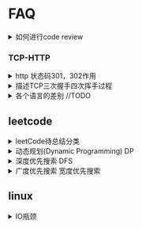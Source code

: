 # FAQ

<details><summary>如何进行code review</summary>

- 代码局部性
- 边界条件是否断
- 是否有资源泄漏

</details>

### TCP-HTTP

<details><summary>http 状态码301，302作用</summary>

- [参考](https://www.jianshu.com/p/93555718732a)
- 1XX 信息性状态码
- 2XX 成功状态码
- 3XX 用户已经移动的文件并且常被包含在头信息中指定的新的地址信息
  - 301 文档在别处，新的地址在头信息中
  - 302 与301相同，只是在头信息中所给的URL是临时的。
- 4XX 用户指定客户端的错误
  - 401 未授权
- 5XX 用户指定服务器的错误
  - 500 服务器内部错误
  - 501 未实现
  - 502 网关错误
  - 503 服务无法获取
  - 504 网关超时
  - 505 不支持的HTTP版本

</details>

<details><summary>描述TCP三次握手四次挥手过程</summary>

#### 三次握手

- client 发送 SYN SEQ=100，(SYN-SEND)
- server接收到 发送SYN SEQ=200， ACK=101 (SYN-RECE)
- client 接收到后发送 ACK=201 established

#### 四次挥手

- client 发送 FIN Seq=4000 进入 FIN_WAIT_1
- server 发送 ACK=4001  进入 CLOSE_WAIT
- client 接收 ACK=4001  进入  FIN_WAIT_2
- server 发送 FIN Seq=5000 ACK=4001 进入  LAST_ACK
- client 接收 FIN 回复ACK Ack=5001 Seq=4001 进入 TIME_WAIT
- server 接收 ACK 进入 CLOSED
- client 经过 2MSL进入 CLOSED

#### TCP报文头

![TCP报文头](z_images/faq.md/z_images-faq.md-2019-04-29-22-01-45.png)
1) 序号：Seq（Sequence Number）序号占32位，用来标识从计算机A发送到计算机B的数据包的序号，计算机发送数据时对此进行标记。
2) 确认号：Ack（Acknowledge Number）确认号占32位，客户端和服务器端都可以发送，Ack = Seq + 1。
3) 标志位：每个标志位占用1Bit，共有6个，分别为 URG、ACK、PSH、RST、SYN、FIN，具体含义如下：
URG：紧急指针（urgent pointer）有效。
ACK：确认序号有效。
PSH：接收方应该尽快将这个报文交给应用层。
RST：重置连接。
SYN：建立一个新连接。
FIN：断开一个连接。
对英文字母缩写的总结：Seq 是 Sequence 的缩写，表示序列；Ack(ACK) 是 Acknowledge 的缩写，表示确认；SYN 是 Synchronous 的缩写，愿意是“同步的”，这里表示建立同步连接；FIN 是 Finish 的缩写，表示完成。

</details>

<details><summary>各个语言的差别 //TODO</summary>

- c 和golang
  - 相同
    - 静态强类型编译语言
  - 不同
    - golang提供了GC
    - 指针操作

</details>

## leetcode

<details><summary>leetCode待总结分类</summary>

- 数组
  - 有序
    - 双指针
    - 反向计算
  - 无序
    - 集合数据结构
    - 打表法
- String
- 树
  - 递归
  - while

- 哈希表
  - 求和
  - 最短路径
- 560 和为K的子数组
- 二分查找
  - 双指针
  - 贪心算法
  - 回溯算法
  - 链表
  - 位运算
  - 堆
  - 图

  - 排序
  - 并查集
  - 分治算法
  - 二叉搜索树
  - 字典树
  - sliding Window
  - 递归
  - 队列
  - Map
  - 拓扑排序
  - Random

</details>

<details><summary>动态规划(Dynamic Programming) DP</summary>

> 若要解一个给定的问题，我们需要先解其不同的部门（子问题），再根据子问题的解以得出原问题的解。<br/>
>确认原问题与子问题、动态规划状态、边界状态结值、状态转移方程等。

- 阶梯步骤
  - 确认原问题和子问题
  - 确认动态规划状态单一
  - 确认边界状态的值
  - 状态转移方程

- 64 Minimum Path Sum
  - dp[i][j] = grid[i][j] + min(dp[i - 1][j], dp[i][j - 1]);
- 118 Pascal's Triangle
  - dp.push_back(max(num[i] + dp[i - 2], dp[i - 1]));
- 119 Pascal's Triangle II
  - res[j] += res[j-1]
- 198 house Robber
  - max(dp[i-2] + nums[i], num[i-1])
- 213 house Robber II
- 爬楼梯
  - n(i) = n(i-1) + n(i-2) (i >= 3)
- 最大字段和

</details>

<details><summary>深度优先搜索 DFS</summary>

1. 首先将根节点放入队列中。
2. 从队列中取出第一个节点，并检验它是否为目标。
   1. 如果找到目标，则结束搜寻并回传结果。
   2. 否则将它某一个尚未检验过的直接子节点加入队列中。
3. 重复步骤2。
4. 如果不存在未检测过的直接子节点。
   1. 将上一级节点加入队列中。
   2. 重复步骤2。
5. 重复步骤4。
6. 若队列为空，表示整张图都检查过了——亦即图中没有欲搜寻的目标。结束搜寻并回传“找不到目标”。

</details>

<details><summary>广度优先搜索 宽度优先搜索</summary>

 1. 首先将根节点放入队列中。
 2. 从队列中取出第一个节点，并检验它是否为目标。
    1. 如果找到目标，则结束搜索并回传结果。
    2. 否则将它所有尚未检验过的直接子节点加入队列中。
 3. 若队列为空，表示整张图都检查过了——亦即图中没有欲搜索的目标。结束搜索并回传“找不到目标”。
 4. 重复步骤2。

 </details>

## linux

<details><summary>IO瓶颈</summary>

### iostat

#### iowait
> Amount of time the CPU has been waiting for I/O to complete. <br>
> 也就是说，CPU可能拿出一部分时间来等待IO完成（iowait），但从磁盘的角度看，<br>
> 磁盘的利用率已经满了（util%），这种情况下，CPU使用率可能不高，但是系统整体QPS已经上不去了，<br>
> 如果加大流量，会导致单次IO耗时的继续增加（因为IO请求都堵在队列里了），从而影响系统整体的处理性能.

```bash
iostat -x 1
agv-cpu
io-wait超过30%时表示IO是瓶颈
```
<details>

## Unix编程

<details><summary>Unix-常识</summary>

- 多线程如何跑在多核心上
- 虚拟内存系统的缓存
- 页表
  - 将虚拟页映射到物理页

</details>

<details><summary>内存屏障-memory barrier</summary>

> 主要用处保证内存数据和处理器数据和缓存数据一致性，因为当某个处理器上改变某个变量X时，
> 那么其他处理器的X副本都必须失效，否则将会读取错误的值。大多数现代计算机为了提高性能而
> 采用乱序执行，写操作之后读操作之前插入内存屏障。

</details>

<details><summary>GC优化方式 //TODO</summary></details>

## 网络

<details><summary>网络-基本名词</summary>

> MSS = MTU - sizeof(TCPHDR) - sizeof(IPHDR)
> On receipt of the MSS option the calculation of the size of segmentthat 
>can be sent is:
> SndMaxSegSiz = MIN((MTU - sizeof(TCPHDR) - sizeof(IPHDR)), MSS)
> ![网络延迟](z_images/faq.md/z_images-faq.md-2019-04-17-11-54-07.png)

</details>

<details><summary>如何进行流量控制 //TODO</summary></details>

<details><summary>TCP如何进行拥塞控制 //TODO</summary></details>

</details>

<details><summary>设计框架处理大量小包问题</summary>

> 连接和数据包

- Controller, Proxy, Worker-Group

</details>

<details><summary>简单描述下交换机、路由器、防火墙、无线设备的工作和运行原理//TODO</summary>
</details>

<details><summary>简要描述负载均衡，并说出几种实现方式，并指出性能上的瓶颈//TODO</summary>
</details>

## C++

<details> <summary>C++推荐书单</summary>

- C++ Primer
- STL源码剖析
- effective C++
- More Effective C++
- 深度探索C++对象模型
- C++设计新思维 Modern C++ Design : Generic Programming and Design Patterns Applied
- Exceptional C++ Style中文版

</details>

<details><summary>如何进行内存泄漏分析</summary>
valgriand
</details>

<details><summary>如何看程序性能</summary>
gprof
</details>

<details><summary>如何捕获各个线程间的异常</summary>

//TODO

</details>

<details><summary>static const 在类中定义 其他模板使用报错</summary>

</details>

<details><summary>order of construction/desctructor call</summary>

```c++
class C::public B{};
class B::public A{};
class A {};
// constructor C->B->A, destroy A->B->C
```

</details>

<details><summary>如何理解C++内存管理</summary>

> [memory management](http://www.gotw.ca/gotw/009.htm)

</details>

<details><summary>//TODO如何理解C++动态绑定，静态绑定</summary>

> 静态绑定发生在编译期，动态绑定发生在运行期

</details>

<details><summary>如何理解虚基类</summary>

- 虚基类
  - what
    - 让某也类做出声明，愿意共享他的基类,被共享的类称为虚基类(Virtual Base Class)
  - 作用
    - 虚基类的构造函数的调用早于其他非虚基类的构造函数的调用
    - 虚基类的派生类中只保留了一份虚基类的成员。
  - 解决了
    - 继承二义性问题

</details>

<details><summary>gcc 中O1，O2，O3进行了什么优化</summary>

- O1
  - 降低代码大小，可执行代码的运行速度
- O2
  - 提高目标代码的运行速度
- O3
  - 利用现代的CPU中的流水线，Cache等
  - finline-functions      // 采用一些启发式算法对函数进行内联
  - funswitch-loops        // 执行循环unswitch变换
  - fpredictive-commoning  //
  - fgcse-after-reload     //执行全局的共同子表达式消除

</details>

<details><summary>如何理解C++中的移动构造和移动复制构造</summary>

> [doc](https://docs.microsoft.com/en-us/cpp/cpp/move-constructors-and-move-assignment-operators-cpp?view=vs-2017)

```cpp
class_name (class_name &&)
```

- copy costructor

```cpp
class_name (const class_name&)
```

</details>

<details><summary>如何理解std::forward</summary>

- 转发左值为左值或右值
- 转发右值为右值，并禁止转发为左值

</details>

<details><summary>c++如何实现一个线程池</summary>

#### 基本要求

1. 返回异步执行方法
2. 能够查询到当前任务状态
3. 任务数量可控制

#### 提高

- 设计运行时动态调整线程数
- 可以设置线程超时时间
- 增加任务队列长度限制
- 底层用纤程的
- 支持多个线程池合并以复用资源的
- 脱离管程完全从底层实现的（仅以 POSIX 中 Futex 作为同步原语）
- 支持定时任务的
- 支持批量提交的

```c++
/*
* future, packaged_task, lock_guard<std::mutex>, mutex, condition_variable

//from
https://raw.githubusercontent.com/progschj/ThreadPool/master/ThreadPool.h
*/

#ifndef THREAD_POOL_H
#define THREAD_POOL_H

#include <functional>
#include <thread>
#include <vector>
#include <future>
#include <queue>
#include <condition_variable>
#include <mutex>
#include <iostream>


#define MAX_THREAD_NUM 256

class ThreadPool
{
public:
    ThreadPool(const int& maxSize);
    template<class F, class... Args>
    auto enqueue(F&& f, Args&& ... args) -> std::future<typename std::result_of<F(Args...)>::type>;

    ~ThreadPool();

private:
    using Task = std::function<void()>;
    int m_maxSize;
    std::vector<std::thread> m_workers;
    std::queue<std::function<void()>> m_tasks;

    std::mutex m_lock;
    std::condition_variable m_cv;
    bool m_stop;
};

ThreadPool::ThreadPool(const int& maxSize): m_maxSize(maxSize), m_stop(false)
{
    for(auto i = 0; i < maxSize; ++i)
        m_workers.emplace_back(
            [this]
    {
        for(;;)
        {
            std::function<void()> task;
            {
                std::unique_lock<std::mutex> lock(this->m_lock);
                m_cv.wait(lock, [this] {return m_stop || !m_tasks.empty();});

                if(m_stop && m_tasks.empty())
                    return;

                task = std::move(m_tasks.front());
                m_tasks.pop();
            }
            task();
        }
    }
    );
}

// add new work item to the pool
template<class F, class... Args>
auto ThreadPool::enqueue(F&& f, Args&& ... args) -> std::future<typename std::result_of<F(Args...)>::type>
{
    using return_type = typename std::result_of<F(Args...)>::type;

    auto task = std::make_shared<std::packaged_task<return_type()>>
                (std::bind(std::forward<F>(f), std::forward<Args>(args)...));
                // (std::bind(f, args...));

    std::future<return_type> res = task->get_future();
    {
        std::unique_lock<std::mutex> lock(m_lock);

        // don't allow enqueueing after m_stopping the pool
        if(m_stop)
            throw std::runtime_error("enqueue on m_stopped ThreadPool");

        m_tasks.emplace([task]() { (*task)(); });
    }
    m_cv.notify_one();
    return res;
}

// the destructor joins all threads
inline ThreadPool::~ThreadPool()
{
    {
        std::unique_lock<std::mutex> lock(m_lock);
        m_stop = true;
    }
    m_cv.notify_all();

    for(std::thread& worker : m_workers)
        worker.join();
}

#endif


```

</details>

<details><summary>shared_ptr, unique_ptr, weak_ptr</summary>
</details>

<details><summary>c++类型转换</summary>

- 去const属性用const_cast。
- 基本类型转换用static_cast。
- 多态类之间的类型转换用daynamic_cast。
- 不同类型的指针类型转换用reinterpret_cast。

</details>

<details><summary>实现多线程之间的异常传递，最后由主线程进行管理</summary>
//TODO
</details>

<details><summary>常用包使用</summary>

- regex
  - swap, assign, flags, getloc, imbue, mark_count, =
  - regex_match, regex_replace, regex_search
- string
  - [], at, back, front
  - begin, end, rbegin, rend
  - insert, append, pop_back, push_back, replace, erase
  - substr
  - clear, copy
  - compare
  - size, length
  - npos
- vector
  - capacity
  - front, back, at, [], data, assign
  - begin, end, rbegin, rend
  - push_back, pop_back
  - erase
  - reserve, size
- stack
  - top
  - push, pop
  - empty, size
- queue
  - front, back
  - push, pop, emplace
  - empty, size
  - swap
- deque
  - assign
  - front, back, at, []
  - push_back, push_front, pop_back, pop_back
  - empty, size
- list
  - front, back
  - push_back, pop_back, push_front, pop_front, emplace, insert
  - splice
- map
  - at, []
  - begin, cbegin, rbegin, end, cend, rend
  - find, count(key), upper_bound, low_bound
  - insert, emplace, emplace_hit, erase
  - swap, size
- unordered_map
  - at, []
  - begin, cbegin, end, cend
  - find, count(key)
  - insert, emplace, emplace_hit, erase
  - empty, size, clear
- set
  - begin, cbegin, end, cend, rbegin, rend
  - count, find, size, empty
  - emplace, emplace_hit, insert, erase, swap, clear, insert
- unordered_set
- thread
  - detach, join
  - get_id, joinable
  - swap, native_handle, operator=
- this_thread
  - get_id
  - sleep_for, sleep_until
  - yield
- atomic
  - is_lock_free
  - store, load, operator T, exchange
  - compare_exchange_weak, compare_exchange_strong
  - fetch_add, fetch_sub, fetch_and, fetch_or, fetch_xor, operator++, operator--
  - atomic::operator(com. assign.)
- future
  - share
  - get, valid, wait, wait_for, wait_until
  - std::future_status::[ready, timeout, deferred]
- chrono
  - duration, duration_values
  - high_resolution_clock, steady_clock, system_clock
  - time_point
  - functions-> duration_cast, time_point_cast 
  - std::chrono::hours, microseconds, milliseconds, minutes, nanoseconds, seconds
- functional
  - functions -> bind, cref, mem_fn, not1, not2, ref
  - wrapper class-> binary_negate, function, reference_wrapper, unary_negate
  - operator class
    - bit_and, bit_or, bit_xor, divides, equal_to, greater, greater_equal
    - less, less_equal, logical_and, logical_not, logical_or
    - minus, modulus, multiplies, negate, not_equal_to, plus
  - other_class
    - bad_function_call, hash, is_bind_expression, is_placeholder
  - namespaces-> placeholders
  - deprecated
    - binary_function, bind1st, bind2nd, binder1st, binder2nd
    - const_mem_fun1_ref_t, const_mem_fun1_t
    - mem_fun_ref, ptr_fun, mem_fun_t
- memory
  - auto_ptr
    - get, *, ->, =, release, reset
  - auto_ptr_ref
  - shared_ptr
    - =, swap, reset, get, *, ->, bool, use_count, unique, owner_before
    - make_shared
  - weak_ptr
    - =, swap, reset, user_count, expired, lock, owner_before
  - unique_ptr
    - =, get, get_deleter, bool, release, reset, swap, *, ->
  - default_delete
    - ()-> ::delete(ptr), ::delete[](ptr)
- algorithm
  - Non-modifying seq operations
    - all_of, any_of, none_of
    - for_each, find, find_if, find_if_not, find_end, find_first_of, adjacent_find
    - count, count_if, mismatch
    - equal, is_permutation(判断两个容器是否相同)
    - search, search_n
  - modifying sequence operations
    - copy, copy_n, copy_if, copy_backward
    - move, move_backward
    - swap, swap_ranges
    - iter_swap
    - transform
    - replace, replace_if, replace_copy, replace_copy_if
    - fill, fill_n
    - generate, generate_n
    - remove, remote_if, remove_copy, remote_copy_if
    - unique, unique_copy
    - reverse, reverse_copy
    - rotate, rotate_copy
    - random_shuffle, shuffle
  - Partitions
    - is_partitioned, partition, stable_partition
    - partition_copy, partition_point
  - Sort
    - sort, stable_sort, partial_sort, partial_sort_copy
    - is_sorted, is_sorted_until, nth_element
  - Binary Search
    - lower_bound
    - upper_bound
    - equal_range
    - binary_search
  - Merge
    - merge, inplace_merge, includes
    - set_union, set_intersection, set_difference, set_symmetric_difference
  - Heap
    - push_heap, pop_heap, make_heap, sort_heap
    - is_heap, is_heap_util
  - Min/Max
    - min, max, minmax
    - min_element, max_element, minmax_element
  - Other
    - lexicographical_compare
    - next_permutation
    - prev_permutation
- mutex
  - lock, try_lock, unlock, native_handle
  - lock_guard, unique_lock
  - once_falg, adopt_lock_t, defer_lock_t, try_to_lock_t
  - try_lock, lock, call_once
- utility
  - swap
  - make_pair
  - forward
  - move
  - move_if_noexcept
  - declval
- sstream
- cmath
  - abs, ceil, cbrt, round
  - fabs, fmax, fmin, fmod, fdim
  - pow, log, exp
  - sin

</details>

<details><summary>c++ atomic</summary>

```c++
atomic<bool>(false) error, atomic<bool>{false}
```

</details>

<details><summary>protobuf</summary>

> [序列化反序列化使用建议等](https://blog.csdn.net/carson_ho/article/details/70568606)
> Tag-Length-Value的数据保存方式

- 序列化
  - 不同数据类型采用不同的序列化方式，整形采用T-V,没有保存length，减少消息长度。
  - zigzag编码达到无符号数表示有符号数。
  - 嵌套字段, repeated时 packet=true。
- 反序列化
- 优化
  - optional repeated多用
  - field_num 1-15
  - repeated + packet=true
  - 负数使用sint32, sint64

</details>

## 测试

<details><summary>简单描述测试的流程和注意点</summary>

- 数据集、需要测试的代码、测试标准
- 逻辑 性能 可用性

</details>

## Redis

<details><summary>简单描述你对Redis的认识//TODO</summary>

> 单进程多线程

### 数据结构

- sorted set

> skipList 和dict 实现

- sds->string

</details>

<details><summary>Redis数据结构细节</summary>

```c
//sds, 优化返回当前长度和剩余长度复杂度都是O(1)
 struct sdshdr {
   int len;
   int free;
   char buf[];
};
// 返回sdshdr.len
static inline size_t sdslen(const sds s) {
    struct sdshdr *sh = (void*)(s-(sizeof(struct sdshdr)));
    return sh->len;
}

// 返回sdshdr.free
static inline size_t sdsavail(const sds s) {
    struct sdshdr *sh = (void*)(s-(sizeof(struct sdshdr)));
    return sh->free;
}
```
</details>

<details><summary>Redis复制如何实现</summary>

- 旧版本

> 同步-sync和命令传播-command propagate两个操作
> 通信过程:1.从服务器连接到主服务器 发送Sync，2. BGSAVE命令记录RDB，发送快照RDB, 3. 发送缓冲区保存的所有写命令
> 增量同步： 发送命令

- 新版本

> 复制挤压缓冲区,

### 实现细节

```c
//syncWithMaster
//ping auth 准备好解析rdb
void syncWithMaster(aeEventLoop *el, int fd, void *privdata, int mask) {}
 /* ---------------------------------- MASTER -------------------------------- */  
void createReplicationBacklog(void) /* 创建复制积压缓冲区 */  
void resizeReplicationBacklog(long long newsize) /* 调整复制积压缓冲区的大小*/  
void freeReplicationBacklog(void) /* 释放复制积压缓冲区*/  
void feedReplicationBacklog(void *ptr, size_t len) /* 将写命令添加到复制积压缓冲区*/  
void feedReplicationBacklogWithObject(robj *o) /*将写命令添加到复制积压缓冲区，但以对象的格式作为参数 */ 
void replicationFeedSlaves(list *slaves, int dictid, robj **argv, int argc) /* 将主数据库复制到从数据库 */  
void replicationFeedMonitors(redisClient *c, list *monitors, int dictid, robj **argv, int argc) /* 发送数据给monitor监听者 */  
long long addReplyReplicationBacklog(redisClient *c, long long offset) 
/* 将复制积压缓冲区的offset到end的添加client的reply*/
int masterTryPartialResynchronization(redisClient *c) /* 主服务器尝试部分重同步 */  
void syncCommand(redisClient *c) /* 同步命令函数 */  
void replconfCommand(redisClient *c) /* 此函数用于从服务器进行配置复制进程中的执行参数设置 */  
void sendBulkToSlave(aeEventLoop *el, int fd, void *privdata, int mask) /* 给slave发送BULK数据 */  
void updateSlavesWaitingBgsave(int bgsaveerr, int type) /* 此方法将用于后台保存进程快结束时调用，更新slave */        
/* ----------------------------------- SLAVE -------------------------------- */  
void replicationAbortSyncTransfer(void) /* 中止与master的同步操作 */  
void replicationSendNewlineToMaster(void)  
void replicationEmptyDbCallback(void *privdata)  
void readSyncBulkPayload(aeEventLoop *el, int fd, void *privdata, int mask) 
/* 从服务器读取同步的Sync的BULK数据 */  
char *sendSynchronousCommand(int flags, int fd, ...)  /* 从服务器给主服务器进行同步数据的命令和接收相应的回复 */  
int slaveTryPartialResynchronization(int fd) /* 从服务器尝试部分重同步操作 */  
void syncWithMaster(aeEventLoop *el, int fd, void *privdata, int mask) 
/* 与主服务器保持同步，期间包括发送ping命令,身份验证,发送端口信息 */  
int connectWithMaster(void) /* 连接服务器，设置事件回调 syncWithMaster*/  
void undoConnectWithMaster(void) /* 断开与主服务器的连接 */  
int cancelReplicationHandshake(void) /* 当已经存在一个复制进程时，中止一个非阻塞的replication复制的尝试 */  
void replicationSetMaster(char *ip, int port) /* 设置主服务器的ip地址和端口号 */  
void replicationUnsetMaster(void)  
void slaveofCommand(redisClient *c)  
void roleCommand(redisClient *c)  
void replicationSendAck(void) /* 发送ACK包给主服务器 ，告知当前的进程偏移量 */       
/* ---------------------- MASTER CACHING FOR PSYNC -------------------------- */  
void replicationCacheMaster(redisClient *c)  /*缓存主服务器信息 */  
void replicationDiscardCachedMaster(void) /* 当某个从服务器将不会再回复的时候，可以释放掉缓存的主服务器信息 */  
void replicationResurrectCachedMaster(int newfd) /* 将缓存主服务器复活 */       
/* ------------------------- MIN-SLAVES-TO-WRITE  --------------------------- */  
void refreshGoodSlavesCount(void) /*刷新延迟小于阈值的slave的数量*/  
void replicationScriptCacheInit(void)  
void replicationScriptCacheFlush(void)  
void replicationScriptCacheAdd(sds sha1)  
int replicationScriptCacheExists(sds sha1)  
void replicationCron(void) //主从复制的调度中心
```

</details>

<details><summary>Redis 写入 string如何实现，涉及到的数据结构有哪些</summary>

```c

//和redis各种数据对象绑定
typedef struct redisObject {
    unsigned type:4;
    unsigned encoding:4;
    unsigned lru:LRU_BITS; /* LRU time (relative to global lru_clock) or
                            * LFU data (least significant 8 bits frequency
                            * and most significant 16 bits access time). */
    int refcount;
    void *ptr;
} robj;

/* Redis database representation. There are multiple databases identified
 * by integers from 0 (the default database) up to the max configured
 * database. The database number is the 'id' field in the structure. */
typedef struct redisDb {
    dict *dict;                 /* The keyspace for this DB */
    dict *expires;              /* Timeout of keys with a timeout set */
    dict *blocking_keys;        /* Keys with clients waiting for data (BLPOP)*/
    dict *ready_keys;           /* Blocked keys that received a PUSH */
    dict *watched_keys;         /* WATCHED keys for MULTI/EXEC CAS */
    int id;                     /* Database ID */
    long long avg_ttl;          /* Average TTL, just for stats */
    list *defrag_later;         /* List of key names to attempt to defrag one by one, gradually. */
} redisDb;

/* With multiplexing we need to take per-client state.
 * Clients are taken in a linked list. */
typedef struct client {
} client;

//t_string.c
/* SET key value [NX] [XX] [EX <seconds>] [PX <milliseconds>] */
//embstr, sds
void setCommand(client *c){
    int j;
    robj *expire = NULL;
    int unit = UNIT_SECONDS;
    int flags = OBJ_SET_NO_FLAGS;

    for (j = 3; j < c->argc; j++) {
      if()
      {
      } else {
        addReply(c,shared.syntaxerr);
        return;
      }
    }
    c->argv[2] = tryObjectEncoding(c->argv[2]);
    setGenericCommand(c,flags,c->argv[1],c->argv[2],expire,unit,NULL,NULL);

};
void setGenericCommand(client *c, int flags, robj *key, robj *val, robj *expire, int unit, robj *ok_reply, robj *abort_reply) {
  long long milliseconds = 0; /* initialized to avoid any harmness warning */

  if (expire) {
      if (getLongLongFromObjectOrReply(c, expire, &milliseconds, NULL) != C_OK)
          return;
      if (milliseconds <= 0) {
          addReplyErrorFormat(c,"invalid expire time in %s",c->cmd->name);
          return;
      }
      if (unit == UNIT_SECONDS) milliseconds *= 1000;
  }

  if ((flags & OBJ_SET_NX && lookupKeyWrite(c->db,key) != NULL) ||
      (flags & OBJ_SET_XX && lookupKeyWrite(c->db,key) == NULL))
  {
      addReply(c, abort_reply ? abort_reply : shared.nullbulk);
      return;
  }
  setKey(c->db,key,val);
  server.dirty++;
  if (expire) setExpire(c,c->db,key,mstime()+milliseconds);
  notifyKeyspaceEvent(NOTIFY_STRING,"set",key,c->db->id);
  if (expire) notifyKeyspaceEvent(NOTIFY_GENERIC,
      "expire",key,c->db->id);
  addReply(c, ok_reply ? ok_reply : shared.ok);
}

//db.c
/* High level Set operation. This function can be used in order to set
 * a key, whatever it was existing or not, to a new object.
 *
 * 1) The ref count of the value object is incremented.
 * 2) clients WATCHing for the destination key notified.
 * 3) The expire time of the key is reset (the key is made persistent).
 *
 * All the new keys in the database should be created via this interface. */
void setKey(redisDb* db, robj* key, robj* val);
{
  db.addKey();
}

/* Add the key to the DB. It's up to the caller to increment the reference
 * counter of the value if needed.
 *
 * The program is aborted if the key already exists. */
void dbAdd(redisDb* db, robj* key, robj* val){
  soltToKeyAdd(key);
};


void soltToKeyAdd(robj* key){
  //0为Del
  soltToKeyUpdateKey(key, 1);
};

/* Slot to Key API. This is used by Redis Cluster in order to obtain in
 * a fast way a key that belongs to a specified hash slot. This is useful
 * while rehashing the cluster and in other conditions when we need to
 * understand if we have keys for a given hash slot. */
void slotToKeyUpdateKey(robj* key, int add)
{
}

//networking.c
/* Add the object 'obj' string representation to the client output buffer. */
void addReply(client* c, robj* obj){
};


//db.c 通过dict进行判断key是否存在 hashmap
robj* lookupKeyWrite(redisDb* db, robj* key){ };
```

</details>

<details><summary>Key的TTL是如何实现</summary></details>

<details><summary>redis测试如何实现,涉及到的框架和数据结构</summary>

//TODO

</details>

<details><summary>Redis启动过程</summary>

```c
//server.c
int mian()
{

}
```

</details>

<details><summary>redis网络层如何实现</summary>

//TODO
#### 问题

- 连接管理
- 消息处理、解析
- 连接释放

```c
/* networking.c -- Networking and Client related operations */
client *createClient(int fd);
void closeTimedoutClients(void);
void freeClient(client *c);
void freeClientAsync(client *c);
void resetClient(client *c);
void sendReplyToClient(aeEventLoop *el, int fd, void *privdata, int mask);
void *addDeferredMultiBulkLength(client *c);
void setDeferredMultiBulkLength(client *c, void *node, long length);
void processInputBuffer(client *c);
void processInputBufferAndReplicate(client *c);
void acceptHandler(aeEventLoop *el, int fd, void *privdata, int mask);
void acceptTcpHandler(aeEventLoop *el, int fd, void *privdata, int mask);
void acceptUnixHandler(aeEventLoop *el, int fd, void *privdata, int mask);
void readQueryFromClient(aeEventLoop *el, int fd, void *privdata, int mask);
void addReplyString(client *c, const char *s, size_t len);
void AddReplyFromClient(client *c, client *src);
void addReplyBulk(client *c, robj *obj);
void addReplyBulkCString(client *c, const char *s);
void addReplyBulkCBuffer(client *c, const void *p, size_t len);
void addReplyBulkLongLong(client *c, long long ll);
void addReply(client *c, robj *obj);
void addReplySds(client *c, sds s);
void addReplyBulkSds(client *c, sds s);
void addReplyError(client *c, const char *err);
void addReplyStatus(client *c, const char *status);
void addReplyDouble(client *c, double d);
void addReplyHumanLongDouble(client *c, long double d);
void addReplyLongLong(client *c, long long ll);
void addReplyMultiBulkLen(client *c, long length);
void addReplyHelp(client *c, const char **help);
void addReplySubcommandSyntaxError(client *c);
void copyClientOutputBuffer(client *dst, client *src);
size_t sdsZmallocSize(sds s);
size_t getStringObjectSdsUsedMemory(robj *o);
void freeClientReplyValue(void *o);
void *dupClientReplyValue(void *o);
void getClientsMaxBuffers(unsigned long *longest_output_list,
                          unsigned long *biggest_input_buffer);
char *getClientPeerId(client *client);
sds catClientInfoString(sds s, client *client);
sds getAllClientsInfoString(int type);
void rewriteClientCommandVector(client *c, int argc, ...);
void rewriteClientCommandArgument(client *c, int i, robj *newval);
void replaceClientCommandVector(client *c, int argc, robj **argv);
unsigned long getClientOutputBufferMemoryUsage(client *c);
void freeClientsInAsyncFreeQueue(void);
void asyncCloseClientOnOutputBufferLimitReached(client *c);
int getClientType(client *c);
int getClientTypeByName(char *name);
char *getClientTypeName(int class);
void flushSlavesOutputBuffers(void);
void disconnectSlaves(void);
int listenToPort(int port, int *fds, int *count);
void pauseClients(mstime_t duration);
int clientsArePaused(void);
int processEventsWhileBlocked(void);
int handleClientsWithPendingWrites(void);
int clientHasPendingReplies(client *c);
void unlinkClient(client *c);
int writeToClient(int fd, client *c, int handler_installed);
void linkClient(client *c);
void protectClient(client *c);
void unprotectClient(client *c);

#ifdef __GNUC__
void addReplyErrorFormat(client *c, const char *fmt, ...)
    __attribute__((format(printf, 2, 3)));
void addReplyStatusFormat(client *c, const char *fmt, ...)
    __attribute__((format(printf, 2, 3)));
#else
void addReplyErrorFormat(client *c, const char *fmt, ...);
void addReplyStatusFormat(client *c, const char *fmt, ...);
#endif
```

</details>

## LevelDB

<details><summary>LevelDB checkpoint如何实现，有什么作用</summary>

- 从服务器载入RDB文件时，阻塞不处理命令

</details>

<details><summary>LevelDB组件</summary>

> batch, jurnal_log, memDB, ssTable

- sstable
  - 内容
    - datablock
      - restart point
      > 类似于字典树一样，由于每个Restart point存储的都是完整的key值，因此在sstable中进行数据查找时，可以首先利用restart point点的数据进行键值比较，以便于快速定位目标数据所在的区域；
    - filterblock bloom filter
      - filter data
      - filter n offset, base Lg(1Byte)-默认11表示每2kb的数据，创建一个过滤器来存放过滤数据
    - meta index block结构
      - filter block在整个sstable中的索引信息
  - 优势
    - 索引和BloomFilter等元数据可随文件一起创建和销毁，即直接存在文件里，不用加载时动态计算，不用维护更新

</details>
<details><summary>LevelDB 如何保证进程异常退出，数据的一致性</summary>

> 前者中可能存储一个写操作的部分写已经被记载到日志文件中，仍然有部分写未被记录，这种情况下，当数据库重新启动恢复时，读到这条日志记录时，发现数据异常，直接丢弃或退出，实现了写入的原子性保障。后者，写日志已经完成，已经数据未真正持久化，数据库启动恢复时通过redo日志实现数据写入，仍然保障了原子性。[](https://leveldb-handbook.readthedocs.io/zh/latest/_images/batch.jpeg)

</details>

<details><summary>Levedb文件层级</summary>

> <br>Log: Max size of 4MB, then flushed into a set of Level 0 SST files
<br>Level 0: Max of 4 SST files, then one file compressed into Level 1
<br>Level 1: Max total size of 10MB, then one file compressed into Level 2
<br>Level 2: Max total size of 100MB, then one file compressed into Level 3
<br>Level 3+: Max total size of 10 x previous level, then one file compressed into next level

</details>

<details><summary>levelDB的数据结构</summary>

> 第一层oplog
> 第二层memetable是在内存中
> 磁盘中是sstable，氛围 datablock, metablock

</details>

<details><summary>levelDB Cache如何实现//TODO</summary>

> 通过两个链表和一个hashmap实现

</details>

<details><summary>多个Set之后，单一Get是如何获取数据的//TODO</summary></details>

<details><summary>bloom filter实现了什么功能</summary>

> 二进制向量和一系列随机映射函数,检索一个元素是否在一个集合中.有点空间效率和查询时间远远超过
> 一般算法，有一定的误识别率和删除困难。多个hash函数进行判断，如果有一个不在则元素肯定不在集
> 合中，如果都是1则说并数据在的概率比较大。![说明](z_images/faq.md/z_images-faq.md-2019-04-23-11-03-38.png)

</details>

<details><summary>rocksDB//TODO</summary></details>
  
<details><summary>简单描述对ETCD的理解//TODO</summary></details>

<details><summary>什么是缓冲器溢出安全漏洞，如何防范//TODO</summary></details>

<details><summary>列出典型寄存器并说出其中的作用</summary>

- 数据寄存器
- 指针及变地址寄存器
  - esp 栈指针寄存器
  - sp堆栈指针寄存器
  - bp基地址寄存器
  - si源变址寄存器
  - di目标变址寄存器
- 段寄存器
- 控制寄存器

</details>

<details><summary>进程的内存布局</summary>

```md
高地址
------
stack
------
  ⬇

  ⬆
------
heap
------
bss段（未初始化 initialized to zero by exec）
---------------------
data段  read from program file by exec
-----
代码段
--------------------
低地址

- 栈
> 存储局部、临时变量、函数调用时，存储函数返回指针，用于控制函数的返回。在程序开始时自动分配
>内存，结束时自动释放内存，
```

</details>

<details><summary>C编程如何打印errno</summary>

```c

if(read(fd, buf, 1) == -1)
{
  printf("oh dear, something went wrong with read()! %s \n", strerror(errno));
}

```

</details>

### GCC

<details><summary>举例说明GCC常用的配置信息</summary>

- gcc -I/path -L/path
  - -I /path path to include, gcc will find .h files in this path
  - -L /path contains library files, .a, .so
- 编译-------------
- ggdb
- Wall
  - Wall 允许发出Gcc提供的所有有用的报警信息
- Werror
  - 视警告为错误,出现任何警告就放弃编译
- Wextra
  - 打印额外的警告信息
- w
  - 禁止显示所有警告信息
- ggdb
  - 产生gdb需要的调试信息
- g
  - 可以产生复合操作系统本地格式的调试信息(stabs, coff, xcoff, dwarf2)
- 链接-------------
- Wl,dn
  - 静态链接库, 其他写法-dn, -non_shared, -static, Bstatic
- Wl,dy
  - 动态链接库, -dy, -call_shared, Bdynamic

```bash
//生成.o文件
gcc -c hello.cpp -o hell.o
```

- [lpthread, pthread区别](https://stackoverflow.com/a/23251828/5005060)
- [$<, $@含义](https://stackoverflow.com/a/37701195/5005060)
- [maketutor](http://www.cs.colby.edu/maxwell/courses/tutorials/maketutor/)

</details>

### gdb

<details><summary>gdb如何打印堆栈信息</summary>

- info functions      - 查看执行的函数
- where/bt(backtrace) - 查看当前运行的堆栈
- fream n             - 显示n号帧
- info program        - 查看程序是否在运行，进程号，被暂定的原因
- info threads        - 查看线程信息
- layout asm          - 显示反汇编窗口
- layout src          - 显示源码窗口
- layout              - 分割窗口
- thread thread-id    - 切换到 thread-id

</details>

<details><summary>C++如何实践gorutine//TODO </summary></details>

<details><summary>网络-如何解决高并发且包小的问题Proxy, Controller, Worker</summary>

- Proxy负责包的收，将包放在不同的共享内存中
- Worker 多个worker组成group然后，消费共享内存中的数据
- Controller 负责Proxy，Worker的存在性，存活性检查

</details>

### golang

<details><summary>简单描述Channel的使用场景//TODO</summary>



</details>

<details><summary>golang如何做包管理</summary>

#### //TODOVendor

#### [glide](https://github.com/Masterminds/glide)

```bash

$ glide create                            # Start a new workspace
$ open glide.yaml                         # and edit away!
$ glide get github.com/Masterminds/cookoo # Get a package and add to glide.yaml
$ glide install                           # Install packages and dependencies
# work, work, work
$ go build                                # Go tools work normally
$ glide up                                # Update to newest versions of the package

```

</details>

<details><summary>如何判断channel的空和满</summary>

```golang
ch := make(chan int, 1)
ch <- 1
select {
  case ch <- 2:
  fmt.Println("channel is empty");
  default:
  fmt.Println("channel is full !");
}
```

</details>

<details><summary>高并发编程中 进程、线程、IO多路复用的优缺点//TODO</summary>

- 多线程
  - 特点
    - 独立的虚拟地址空间
    - 控制流显示的使用某种技术，进行进程间通信
    - 共享文件表,不共享用户地址空间，
  - 使用
    - fork 之后 已连接的描述符副本，文件表中的引用计数+1
    - 子进程退出时，已经连接的文件描述符的副本将自动关闭
  - 优势
  - 劣势
    - 多进程间共享数据比较困难，需要IPC，比较慢，开销高
- IO多路复用-(I/O multiplexing)
  - 特点
    - 一个进程的上下文中显示的调用他们自己的逻辑流
    - 所有的程序共享一个地址空间
- 多线程
  - 特点
    - 线程是运行在一个单一进程上下文中的逻辑流，由内核进行调度
    - 共享同一个虚拟地址空间
  - 优势
  - 劣势

</details>

<details><summary>什么是RAID，RAID0， RAID1, RAID4, RAID5, RAID6 区别</summary>

> RAID磁盘冗余阵列edundant Array of Independent Disks, Radi0 两块物理磁盘组成一块逻辑
> 磁盘，RAID1两块物理磁盘实际上是和最小物理磁盘一样大小的逻辑磁盘，raid4四块物理磁盘，一快用
> 于块奇偶校验，raid5奇偶校验分布在各个磁盘上允许一块磁盘损坏，raid6奇偶校验分布在各个磁盘上，
> 允许两个磁盘损坏。

</details>

### 分布式

<details><summary>什么是分布式系统//TODO</summary>

#### 概念

> 分布式系统是由一组通过网络进行通信、为了完成共同的任务而协调工作的计算机节点。多个机器完成计算、
>存储任务，处理更多的数据。带来性能的提升和系统各个分片数据隔离的优势。
>A distributed system is a collection of independent computers that appears to its users as a single coherent system. <Distributed Systems Principles and Paradigms>

#### 挑战

1. 异构机器
2. 普通节点故障,容错性，故障独立性
3. 不可靠的网络
4. CAP 一致性-Consistency，可用性-Availability，分区容错性-Partition tolerance
5. 可拓展性

#### 组成

1. 协调中心
   1. etcd, zk
2. 搜索
3. rpc
4. 日志
5. service
   1. soa，spring，boot，微服务
6. cache
7. 容器
8. 负载均衡
   1. nginx，apache
9. 消息队列
   1. kafka、rabbitMQp、rocketMQ、QSP
   2. 异步处理、应用解耦、流量削峰和消息通讯
10. 实时计算
    1. stom、akka
11. 离线数据平台
    1. hadoop\spark
12. bdproxy
    1. cobar
13. db
    1. mysql、mongo、hBase、orccle
14. 一致性协议
    1. raft

</details>

<details><summary>集群管理常用的方法//TODO</summary></details>

<details><summary>什么是块存储，对象存储，文件存储</summary>

> 扇区->物理块->逻辑快->文件系统<br/>
> 块存储描述的是磁盘，文件存储对应的是文件，对象存储在磁盘上安装对象存储的软件。


</details>

### IOT

<details><summary>简单描述IOT—HUB是什么有什么作用</summary>

> 针对海量设备进行联接、数据采集/转发、远程控制的云服务。
> 数据上报，物模型（属性），时序数据存储和可视化，业务系统调用

</details>

### 虚拟化部署

<details><summary>简单描述下docker的原理和应用</summary>

> Linux Container容器是一种内核虚拟化技术，可以提供轻量级的虚拟化，以便隔离进程和资源,是指
> Linux内核（尤指命名空间以及Cgroup）的一个特性，它允许其他一些沙盒进程运行在一块相对独立的
> 空间，并且能够方便的控制他们的资源调度。<br/>
> docker轻量级的虚拟化技术,提供了轻量级的资源隔离,简洁的一致性部署。<br/>
> CGroups-(container Groups)是将任意进程进行分组化管理的Linux内核功能,其中子系统的概念用
>来做资源隔离,首先挂载子系统，然后才有control group的。比如先挂载memory子系统，然后在
>memory子系统中创建一个cgroup节点，在这个节点中，将需要控制的进程id写入，并且将控制的属性写
>入，这就完成了内存的资源限制。cgroup默认有很多资源组，cpu mem iops,iodbandwide,net,
>device acess等 <br/>
> Lxc是Linux containers的简称，是一种基于容器的操作系统层级的虚拟化技术。借助于namespace
>的隔离机制和cgroup限额功能，LXC提供了一套统一的API和工具来建立和管理container.<br/>
> 使用了aufs-(another union file system)AUFS是一个能透明覆盖一或多个现有文件系统的层状
>文件系统。支持将不同目录挂载到同一个虚拟文件系统下，可以把不同的目录联合在一起，组成一个单一
>的目录。这种是一种虚拟的文件系统，文件系统不用格式化，直接挂载即可。<br/>

- docker涉及到的文件
  - tar(file)<->container
  - image<->container
  - image<->tar(file)

</details>

<details><summary>简单描述下k8s的原理和应用</summary>

- 为什么
- 是什么
- 如何实现

> 主从分布式架构
</details>

<details><summary>Cache更新的几种方式并简要说明应用场景</summary>

#### Cache Aside

> 写的时候标记Cache 为脏，读后加载数据到Cache,调用方加载<br/>
> 先读后写，然后脏数据加载到了Cache中

#### read/write through

> cache命中更新缓存，缓存自己同步的更新数据库。缓存自己更新加载数据和更新数据库

#### write behind Caching / write back

> 更新数据的时候只更新缓存，缓存异步的更新数据。Write back合并同一数据的多次操作。

</details>

<details><summary>key value cluster如何设计</summary>

//TODO

</details>

<details><summary>kv 如何保证高可用</summary>
//TODO
</details>

<details><summary>如何实现一个垮国家的vm tag服务</summary>

#### 要求

- 也无妨可以根据Tag查询机器，可以查询机器上的Tag

</details>

<details><summary>描述InfluxDB的存储引擎，和LevelDB有什么区别</summary>

//TODO

</details>

<details><summary></summary></details>

## Linux

<details><summary>如何快速分析当前系统哪些资源比较忙</summary>

- network
  - ifstat
    - watch more /proc/net/dev
    - watch ifocnfig

- disk
  - iostat

- sar
  - sar -r

</details>

## protobuf

<details><summary>proto3下消息号错误，解出来的内容是什么，如何判断</summary>
  
```c++
boolRes = protoMsg.ParseFromArray(const void * data, int size);
std::cout << protoMsg.ByteSize() << "\n"; //消息号错误如果不包含公共字段这个为0；
```

</details>

<details><summary>进程阻塞的方法</summary>

1. while(true)
2. 条件变量

</details>

<details><summary>高性能后端编程如何实现</summary>
//TODO

## 多线程

## IP多路复用

</details>

<details><summary>高性能网络库如何实现</summary>

> 多线程处理方案,一个线程用来消费FD上的消息报，另外起线程来消费FD上的时间

### 组成

1. 消息收发处理 epoll,select
2. 消息消费

</details>